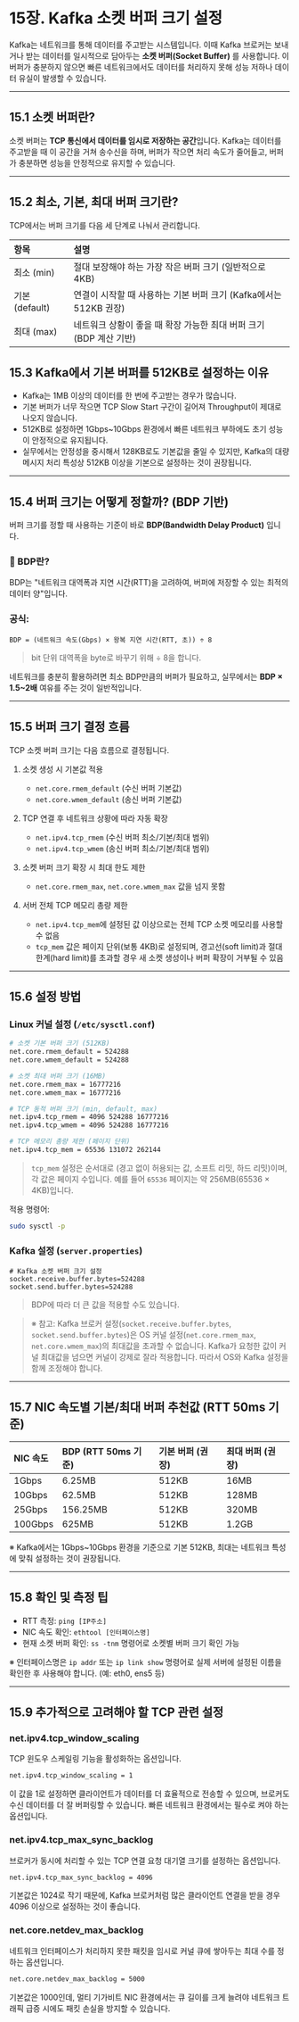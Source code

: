 # 15장. Kafka 소켓 버퍼 크기 설정

Kafka는 네트워크를 통해 데이터를 주고받는 시스템입니다. 이때 Kafka 브로커는 보내거나 받는 데이터를 일시적으로 담아두는 **소켓 버퍼(Socket Buffer)** 를 사용합니다. 이 버퍼가 충분하지 않으면 빠른 네트워크에서도 데이터를 처리하지 못해 성능 저하나 데이터 유실이 발생할 수 있습니다.

---

## 15.1 소켓 버퍼란?

소켓 버퍼는 **TCP 통신에서 데이터를 임시로 저장하는 공간**입니다. Kafka는 데이터를 주고받을 때 이 공간을 거쳐 송수신을 하며, 버퍼가 작으면 처리 속도가 줄어들고, 버퍼가 충분하면 성능을 안정적으로 유지할 수 있습니다.

---

## 15.2 최소, 기본, 최대 버퍼 크기란?

TCP에서는 버퍼 크기를 다음 세 단계로 나눠서 관리합니다.

| 항목 | 설명 |
|:---|:---|
| 최소 (min) | 절대 보장해야 하는 가장 작은 버퍼 크기 (일반적으로 4KB) |
| 기본 (default) | 연결이 시작할 때 사용하는 기본 버퍼 크기 (Kafka에서는 512KB 권장) |
| 최대 (max) | 네트워크 상황이 좋을 때 확장 가능한 최대 버퍼 크기 (BDP 계산 기반) |


## 15.3 Kafka에서 기본 버퍼를 512KB로 설정하는 이유

- Kafka는 1MB 이상의 데이터를 한 번에 주고받는 경우가 많습니다.
- 기본 버퍼가 너무 작으면 TCP Slow Start 구간이 길어져 Throughput이 제대로 나오지 않습니다.
- 512KB로 설정하면 1Gbps~10Gbps 환경에서 빠른 네트워크 부하에도 초기 성능이 안정적으로 유지됩니다.
- 실무에서는 안정성을 중시해서 128KB로도 기본값을 줄일 수 있지만, Kafka의 대량 메시지 처리 특성상 512KB 이상을 기본으로 설정하는 것이 권장됩니다.

---

## 15.4 버퍼 크기는 어떻게 정할까? (BDP 기반)

버퍼 크기를 정할 때 사용하는 기준이 바로 **BDP(Bandwidth Delay Product)** 입니다.

### 📘 BDP란?
BDP는 "네트워크 대역폭과 지연 시간(RTT)을 고려하여, 버퍼에 저장할 수 있는 최적의 데이터 양"입니다.

### 공식:
```
BDP = (네트워크 속도(Gbps) × 왕복 지연 시간(RTT, 초)) ÷ 8
```
> bit 단위 대역폭을 byte로 바꾸기 위해 ÷ 8을 합니다.

네트워크를 충분히 활용하려면 최소 BDP만큼의 버퍼가 필요하고, 실무에서는 **BDP × 1.5~2배** 여유를 주는 것이 일반적입니다.

---

## 15.5 버퍼 크기 결정 흐름

TCP 소켓 버퍼 크기는 다음 흐름으로 결정됩니다.

1. 소켓 생성 시 기본값 적용
    - `net.core.rmem_default` (수신 버퍼 기본값)
    - `net.core.wmem_default` (송신 버퍼 기본값)

2. TCP 연결 후 네트워크 상황에 따라 자동 확장
    - `net.ipv4.tcp_rmem` (수신 버퍼 최소/기본/최대 범위)
    - `net.ipv4.tcp_wmem` (송신 버퍼 최소/기본/최대 범위)

3. 소켓 버퍼 크기 확장 시 최대 한도 제한
    - `net.core.rmem_max`, `net.core.wmem_max` 값을 넘지 못함

4. 서버 전체 TCP 메모리 총량 제한
    - `net.ipv4.tcp_mem`에 설정된 값 이상으로는 전체 TCP 소켓 메모리를 사용할 수 없음
    - `tcp_mem` 값은 페이지 단위(보통 4KB)로 설정되며, 경고선(soft limit)과 절대 한계(hard limit)를 초과할 경우 새 소켓 생성이나 버퍼 확장이 거부될 수 있음

---

## 15.6 설정 방법

### Linux 커널 설정 (`/etc/sysctl.conf`)
```bash
# 소켓 기본 버퍼 크기 (512KB)
net.core.rmem_default = 524288
net.core.wmem_default = 524288

# 소켓 최대 버퍼 크기 (16MB)
net.core.rmem_max = 16777216
net.core.wmem_max = 16777216

# TCP 동적 버퍼 크기 (min, default, max)
net.ipv4.tcp_rmem = 4096 524288 16777216
net.ipv4.tcp_wmem = 4096 524288 16777216

# TCP 메모리 총량 제한 (페이지 단위)
net.ipv4.tcp_mem = 65536 131072 262144
```
> `tcp_mem` 설정은 순서대로 (경고 없이 허용되는 값, 소프트 리밋, 하드 리밋)이며, 각 값은 페이지 수입니다.
> 예를 들어 `65536` 페이지는 약 256MB(65536 × 4KB)입니다.

적용 명령어:
```bash
sudo sysctl -p
```

### Kafka 설정 (`server.properties`)
```properties
# Kafka 소켓 버퍼 크기 설정
socket.receive.buffer.bytes=524288
socket.send.buffer.bytes=524288
```
> BDP에 따라 더 큰 값을 적용할 수도 있습니다.

> ※ 참고: Kafka 브로커 설정(`socket.receive.buffer.bytes`, `socket.send.buffer.bytes`)은 OS 커널 설정(`net.core.rmem_max`, `net.core.wmem_max`)의 최대값을 초과할 수 없습니다. Kafka가 요청한 값이 커널 최대값을 넘으면 커널이 강제로 잘라 적용합니다. 따라서 OS와 Kafka 설정을 함께 조정해야 합니다.

---

## 15.7 NIC 속도별 기본/최대 버퍼 추천값 (RTT 50ms 기준)

| NIC 속도 | BDP (RTT 50ms 기준) | 기본 버퍼 (권장) | 최대 버퍼 (권장) |
|:---|:---|:---|:---|
| 1Gbps | 6.25MB | 512KB | 16MB |
| 10Gbps | 62.5MB | 512KB | 128MB |
| 25Gbps | 156.25MB | 512KB | 320MB |
| 100Gbps | 625MB | 512KB | 1.2GB |

※ Kafka에서는 1Gbps~10Gbps 환경을 기준으로 기본 512KB, 최대는 네트워크 특성에 맞춰 설정하는 것이 권장됩니다.

---

## 15.8 확인 및 측정 팁

- RTT 측정: `ping [IP주소]`
- NIC 속도 확인: `ethtool [인터페이스명]`
- 현재 소켓 버퍼 확인: `ss -tnm` 명령어로 소켓별 버퍼 크기 확인 가능

※ 인터페이스명은 `ip addr` 또는 `ip link show` 명령어로 실제 서버에 설정된 이름을 확인한 후 사용해야 합니다. (예: eth0, ens5 등)

---

## 15.9 추가적으로 고려해야 할 TCP 관련 설정

### net.ipv4.tcp_window_scaling
TCP 윈도우 스케일링 기능을 활성화하는 옵션입니다.
```bash
net.ipv4.tcp_window_scaling = 1
```
이 값을 1로 설정하면 클라이언트가 데이터를 더 효율적으로 전송할 수 있으며, 브로커도 수신 데이터를 더 잘 버퍼링할 수 있습니다. 빠른 네트워크 환경에서는 필수로 켜야 하는 옵션입니다.

### net.ipv4.tcp_max_sync_backlog
브로커가 동시에 처리할 수 있는 TCP 연결 요청 대기열 크기를 설정하는 옵션입니다.
```bash
net.ipv4.tcp_max_sync_backlog = 4096
```
기본값은 1024로 작기 때문에, Kafka 브로커처럼 많은 클라이언트 연결을 받을 경우 4096 이상으로 설정하는 것이 좋습니다.

### net.core.netdev_max_backlog
네트워크 인터페이스가 처리하지 못한 패킷을 임시로 커널 큐에 쌓아두는 최대 수를 정하는 옵션입니다.
```bash
net.core.netdev_max_backlog = 5000
```
기본값은 1000인데, 멀티 기가비트 NIC 환경에서는 큐 길이를 크게 늘려야 네트워크 트래픽 급증 시에도 패킷 손실을 방지할 수 있습니다.
